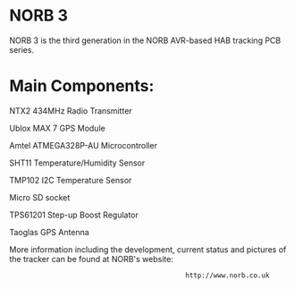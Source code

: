 NORB 3
======

NORB 3 is the third generation in the NORB AVR-based HAB tracking PCB series. 


Main Components:
===============

NTX2 434MHz Radio Transmitter

Ublox MAX 7 GPS Module

Amtel ATMEGA328P-AU Microcontroller

SHT11 Temperature/Humidity Sensor

TMP102 I2C Temperature Sensor

Micro SD socket

TPS61201 Step-up Boost Regulator

Taoglas GPS Antenna


More information including the development, current status and pictures of the tracker can be found at NORB's website:

                                                      
                                                http://www.norb.co.uk



